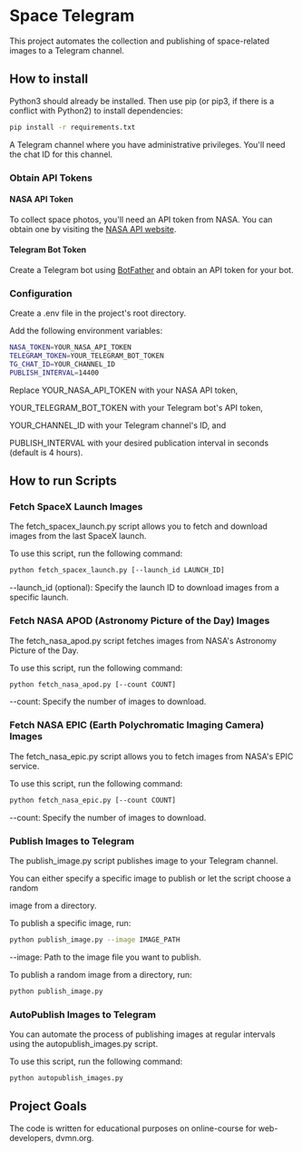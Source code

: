 # Space Telegram

This project automates the collection and publishing of space-related images to a Telegram channel. 

## How to install

Python3 should already be installed. Then use pip (or pip3, if there is a conflict with Python2) to install dependencies:

```bash
pip install -r requirements.txt
```

A Telegram channel where you have administrative privileges. You'll need the chat ID for this channel.

### Obtain API Tokens

#### NASA API Token
To collect space photos, you'll need an API token from NASA. You can obtain one by visiting the [NASA API website](https://api.nasa.gov/).

#### Telegram Bot Token
Create a Telegram bot using [BotFather](https://t.me/botfather) and obtain an API token for your bot.

### Configuration

Create a .env file in the project's root directory.

Add the following environment variables:

```bash
NASA_TOKEN=YOUR_NASA_API_TOKEN
TELEGRAM_TOKEN=YOUR_TELEGRAM_BOT_TOKEN
TG_CHAT_ID=YOUR_CHANNEL_ID
PUBLISH_INTERVAL=14400
```
Replace YOUR_NASA_API_TOKEN with your NASA API token, 

YOUR_TELEGRAM_BOT_TOKEN with your Telegram bot's API token, 

YOUR_CHANNEL_ID with your Telegram channel's ID, and

PUBLISH_INTERVAL with your desired publication interval in seconds (default is 4 hours).

## How to run Scripts

### Fetch SpaceX Launch Images

The fetch_spacex_launch.py script allows you to fetch and download images from the last SpaceX launch.

To use this script, run the following command:

```bash
python fetch_spacex_launch.py [--launch_id LAUNCH_ID]
```
--launch_id (optional): Specify the launch ID to download images from a specific launch.

### Fetch NASA APOD (Astronomy Picture of the Day) Images

The fetch_nasa_apod.py script fetches images from NASA's Astronomy Picture of the Day.

To use this script, run the following command:

```bash
python fetch_nasa_apod.py [--count COUNT]
```
--count: Specify the number of images to download.

### Fetch NASA EPIC (Earth Polychromatic Imaging Camera) Images

The fetch_nasa_epic.py script allows you to fetch images from NASA's EPIC service.

To use this script, run the following command:

```bash
python fetch_nasa_epic.py [--count COUNT]
```
--count: Specify the number of images to download.

### Publish Images to Telegram

The publish_image.py script publishes image to your Telegram channel. 

You can either specify a specific image to publish or let the script choose a random 

image from a directory.

To publish a specific image, run:

```bash
python publish_image.py --image IMAGE_PATH
```
--image: Path to the image file you want to publish.

To publish a random image from a directory, run:

```bash
python publish_image.py 
```
### AutoPublish Images to Telegram

You can automate the process of publishing images at regular intervals using the autopublish_images.py script.

To use this script, run the following command:

```bash
python autopublish_images.py
```

## Project Goals
The code is written for educational purposes on online-course for web-developers, dvmn.org.



